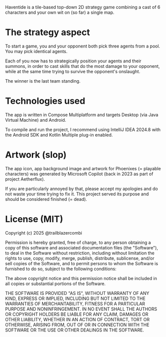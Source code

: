 Haventide is a tile-based top-down 2D strategy game combining a cast of 6 characters and your own wit on (so far) a single map.

# The strategy aspect
To start a game, you and your opponent both pick three agents from a pool. You may pick identical agents.

Each of you now has to strategically position your agents and their summons, in order to cast skills that do the most damage to your opponent, while at the same time trying to survive the opponent's onslaught.

The winner is the last team standing.

# Technologies used
The app is written in Compose Multiplatform and targets Desktop (via Java Virtual Machine) and Android.

To compile and run the project, I recommend using IntelliJ IDEA 2024.8 with the Android SDK and Kotlin Multiple plug-in enabled.

# Artwork (slop)
The app icon, app background image and artwork for Phoenixes (= playable characters) was generated by Microsoft Copilot (back in 2023 as part of project Aetherflux).

If you are particularly annoyed by that, please accept my apologies and do not waste your time trying to fix it. This project served its purpose and should be considered finished (= dead).

# License (MIT)
Copyright (c) 2025 @trailblazercombi

Permission is hereby granted, free of charge, to any person obtaining a copy of this software and associated documentation files (the "Software"), to deal in the Software without restriction, including without limitation the rights to use, copy, modify, merge, publish, distribute, sublicense, and/or sell copies of the Software, and to permit persons to whom the Software is furnished to do so, subject to the following conditions:

The above copyright notice and this permission notice shall be included in all copies or substantial portions of the Software.

THE SOFTWARE IS PROVIDED "AS IS", WITHOUT WARRANTY OF ANY KIND, EXPRESS OR IMPLIED, INCLUDING BUT NOT LIMITED TO THE WARRANTIES OF MERCHANTABILITY, FITNESS FOR A PARTICULAR PURPOSE AND NONINFRINGEMENT. IN NO EVENT SHALL THE AUTHORS OR COPYRIGHT HOLDERS BE LIABLE FOR ANY CLAIM, DAMAGES OR OTHER LIABILITY, WHETHER IN AN ACTION OF CONTRACT, TORT OR OTHERWISE, ARISING FROM, OUT OF OR IN CONNECTION WITH THE SOFTWARE OR THE USE OR OTHER DEALINGS IN THE SOFTWARE.

